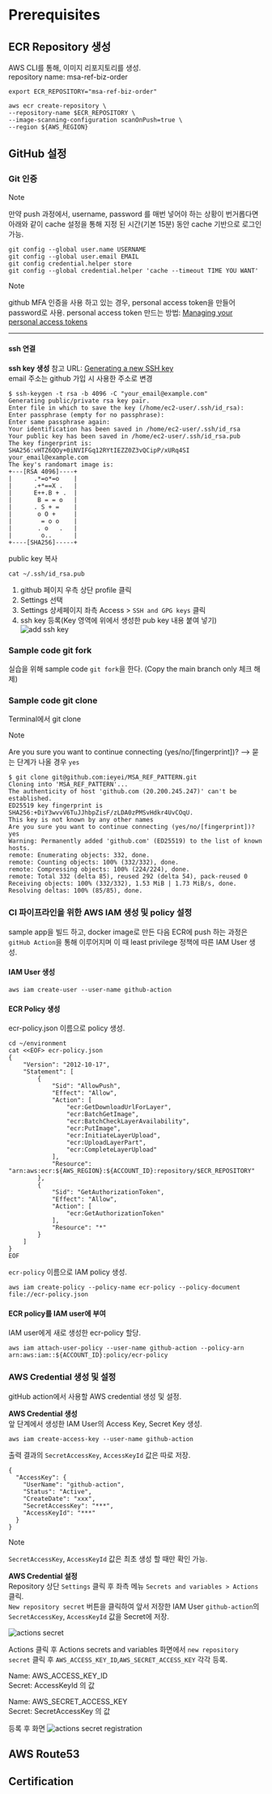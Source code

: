 # Prerequisites

## ECR Repository 생성
AWS CLI를 통해, 이미지 리포지토리를 생성.  
repository name: msa-ref-biz-order  
```
export ECR_REPOSITORY="msa-ref-biz-order"

aws ecr create-repository \
--repository-name $ECR_REPOSITORY \
--image-scanning-configuration scanOnPush=true \
--region ${AWS_REGION}
```

## GitHub 설정
### Git 인증
> [!NOTE]  
> 만약 push 과정에서, username, password 를 매번 넣어야 하는 상황이 번거롭다면 아래와 같이 cache 설정을 통해 지정 된 시간(기본 15분) 동안 cache 기반으로 로그인 가능.
```
git config --global user.name USERNAME
git config --global user.email EMAIL
git config credential.helper store
git config --global credential.helper 'cache --timeout TIME YOU WANT'
```

> [!NOTE]
> github MFA 인증을 사용 하고 있는 경우, personal access token을 만들어 password로 사용.
> personal access token 만드는 방법: [Managing your personal access tokens](https://docs.github.com/en/authentication/keeping-your-account-and-data-secure/managing-your-personal-access-tokens#creating-a-fine-grained-personal-access-token)
---

#### ssh 연결
**ssh key 생성**
참고 URL: [Generating a new SSH key](https://docs.github.com/en/authentication/connecting-to-github-with-ssh/generating-a-new-ssh-key-and-adding-it-to-the-ssh-agent?platform=mac#generating-a-new-ssh-key)  
email 주소는 github 가입 시 사용한 주소로 변경
```
$ ssh-keygen -t rsa -b 4096 -C "your_email@example.com"
Generating public/private rsa key pair.
Enter file in which to save the key (/home/ec2-user/.ssh/id_rsa): 
Enter passphrase (empty for no passphrase): 
Enter same passphrase again: 
Your identification has been saved in /home/ec2-user/.ssh/id_rsa
Your public key has been saved in /home/ec2-user/.ssh/id_rsa.pub
The key fingerprint is:
SHA256:vHTZ6QOy+0iNVIFGq12RYtIEZZ0Z3vQCipP/xURq4SI your_email@example.com
The key's randomart image is:
+---[RSA 4096]----+
|      .*=o*=o    |
|      .+*==X .   |
|      E++.B + .  |
|       B = = o   |
|      . S + =    |
|       o O +     |
|        = o o    |
|       . o   .   |
|        o..      |
+----[SHA256]-----+
```

public key 복사
```
cat ~/.ssh/id_rsa.pub
```

1. github 페이지 우측 상단 profile 클릭
2. Settings 선택
3. Settings 상세페이지 좌측 Access > `SSH and GPG keys` 클릭
4. ssh key 등록(Key 영역에 위에서 생성한 pub key 내용 붙여 넣기)
![add ssh key](../../images/workshop/add-ssh-key.png)


### Sample code git fork
실습을 위해 sample code `git fork`을 한다.
(Copy the main branch only 체크 해제)

### Sample code git clone
Terminal에서 git clone
> [!NOTE]
> Are you sure you want to continue connecting (yes/no/[fingerprint])? --> 묻는 단계가 나올 경우 `yes`

```
$ git clone git@github.com:ieyei/MSA_REF_PATTERN.git
Cloning into 'MSA_REF_PATTERN'...
The authenticity of host 'github.com (20.200.245.247)' can't be established.
ED25519 key fingerprint is SHA256:+DiY3wvvV6TuJJhbpZisF/zLDA0zPMSvHdkr4UvCOqU.
This key is not known by any other names
Are you sure you want to continue connecting (yes/no/[fingerprint])? yes
Warning: Permanently added 'github.com' (ED25519) to the list of known hosts.
remote: Enumerating objects: 332, done.
remote: Counting objects: 100% (332/332), done.
remote: Compressing objects: 100% (224/224), done.
remote: Total 332 (delta 85), reused 292 (delta 54), pack-reused 0
Receiving objects: 100% (332/332), 1.53 MiB | 1.73 MiB/s, done.
Resolving deltas: 100% (85/85), done.
```

### CI 파이프라인을 위한 AWS IAM 생성 및 policy 설정
sample app을 빌드 하고, docker image로 만든 다음 ECR에 push 하는 과정은 `gitHub Action`을 통해 이루어지며 이 때 least privilege 정책에 따른 IAM User 생성.

#### IAM User 생성
```
aws iam create-user --user-name github-action
```

#### ECR Policy 생성
ecr-policy.json 이름으로 policy 생성.

```
cd ~/environment
cat <<EOF> ecr-policy.json
{
    "Version": "2012-10-17",
    "Statement": [
        {
            "Sid": "AllowPush",
            "Effect": "Allow",
            "Action": [
                "ecr:GetDownloadUrlForLayer",
                "ecr:BatchGetImage",
                "ecr:BatchCheckLayerAvailability",
                "ecr:PutImage",
                "ecr:InitiateLayerUpload",
                "ecr:UploadLayerPart",
                "ecr:CompleteLayerUpload"
            ],
            "Resource": "arn:aws:ecr:${AWS_REGION}:${ACCOUNT_ID}:repository/$ECR_REPOSITORY"
        },
        {
            "Sid": "GetAuthorizationToken",
            "Effect": "Allow",
            "Action": [
                "ecr:GetAuthorizationToken"
            ],
            "Resource": "*"
        }
    ]
}
EOF
```

`ecr-policy` 이름으로 IAM policy 생성.
```
aws iam create-policy --policy-name ecr-policy --policy-document file://ecr-policy.json
```

#### ECR policy를 IAM user에 부여
IAM user에게 새로 생성한 ecr-policy 할당.
```
aws iam attach-user-policy --user-name github-action --policy-arn arn:aws:iam::${ACCOUNT_ID}:policy/ecr-policy
```

### AWS Credential 생성 및 설정
gitHub action에서 사용할 AWS credential 생성 및 설정.

**AWS Credential 생성**  
앞 단계에서 생성한 IAM User의 Access Key, Secret Key 생성.
```
aws iam create-access-key --user-name github-action
```
출력 결과의 `SecretAccessKey`, `AccessKeyId` 값은 따로 저장.
```
{
  "AccessKey": {
    "UserName": "github-action",
    "Status": "Active",
    "CreateDate": "xxx",
    "SecretAccessKey": "***",
    "AccessKeyId": "***"
  }
}
```
> [!NOTE]
> `SecretAccessKey`, `AccessKeyId` 값은 최초 생성 할 때만 확인 가능.

**AWS Credential 설정**  
Repository 상단 `Settings` 클릭 후 좌측 메뉴 `Secrets and variables > Actions` 클릭.  
`New repository secret` 버튼을 클릭하여 앞서 저장한 IAM User `github-action`의 `SecretAccessKey`, `AccessKeyId` 값을 Secret에 저장.  

![actions secret](../../images/workshop/action-secret1.png)

Actions 클릭 후 Actions secrets and variables 화면에서 `new repository secret` 클릭 후 `AWS_ACCESS_KEY_ID`,`AWS_SECRET_ACCESS_KEY` 각각 등록.

Name: AWS_ACCESS_KEY_ID  
Secret: AccessKeyId 의 값  

Name: AWS_SECRET_ACCESS_KEY  
Secret: SecretAccessKey 의 값

등록 후 화면
![actions secret registration](../../images/workshop/action-secret2.png)


## AWS Route53

## Certification
